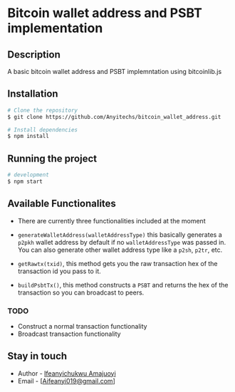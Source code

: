 # Bitcoin wallet address and PSBT implementation


## Description

A basic bitcoin wallet address and PSBT implemntation using bitcoinlib.js

## Installation

```bash
# Clone the repository
$ git clone https://github.com/Anyitechs/bitcoin_wallet_address.git

# Install dependencies
$ npm install
```

## Running the project

```bash
# development
$ npm start 

```

## Available Functionalites
- There are currently three functionalities included at the moment

- ```generateWalletAddress(walletAddressType)``` this basically generates a ```p2pkh``` wallet address by default if no ```walletAddressType``` was passed in. You can also generate other wallet address type like a ```p2sh```, ```p2tr```, etc.

- ```getRawtx(txid)```, this method gets you the raw transaction hex of the transaction id you pass to it.

- ```buildPsbtTx()```, this method constructs a ```PSBT``` and returns the hex of the transaction so you can broadcast to peers.

### TODO
- Construct a normal transaction functionality
- Broadcast transaction functionality


## Stay in touch

- Author - [Ifeanyichukwu Amajuoyi](https://www.linkedin.com/in/ifeanyichukwu-amajuoyi-8b6229153/)
- Email - [Aifeanyi019@gmail.com]

